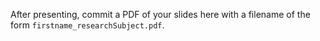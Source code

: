 After presenting, commit a PDF of your slides here with a filename of the form `firstname_researchSubject.pdf`.